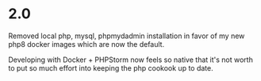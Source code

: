 # 2.0

Removed local php, mysql, phpmydadmin installation in favor of my new php8 docker images which are now the default.

Developing with Docker + PHPStorm now feels so native that it's not worth to put so much effort into keeping
the php cookook up to date.
